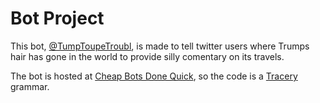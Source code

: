 # Bot Project

This bot, [@TumpToupeTroubl](https://twitter.com/TumpToupeTroubl), is made to tell twitter users where Trumps hair has gone in the world to provide silly comentary on its travels.  

The bot is hosted at [Cheap Bots Done Quick](https://cheapbotsdonequick.com), so the code is a [Tracery](http://www.tracery.io/) grammar.

